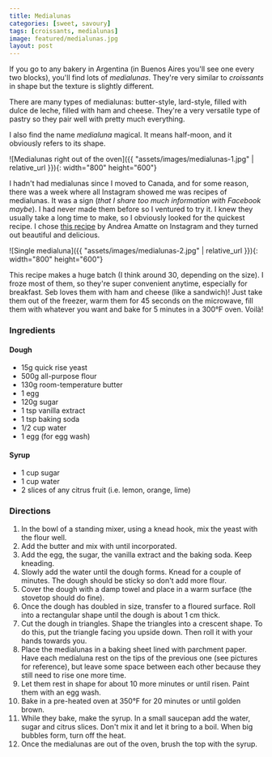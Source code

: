 ```yaml
---
title: Medialunas
categories: [sweet, savoury]
tags: [croissants, medialunas]
image: featured/medialunas.jpg
layout: post
---
```


If you go to any bakery in Argentina (in Buenos Aires you'll see one every two blocks), you'll find lots of _medialunas_. They're very similar to _croissants_ in shape but the texture is slightly different. 

There are many types of medialunas: butter-style, lard-style, filled with dulce de leche, filled with ham and cheese. They're a very versatile type of pastry so they pair well with pretty much everything.

I also find the name _medialuna_ magical. It means half-moon, and it obviously refers to its shape.

![Medialunas right out of the oven]({{ "assets/images/medialunas-1.jpg" | relative_url }}){: width="800" height="600"}

I hadn't had medialunas since I moved to Canada, and for some reason, there was a week where all Instagram showed me was recipes of medialunas. It was a sign (_that I share too much information with Facebook maybe_). I had never made them before so I ventured to try it. I knew they usually take a long time to make, so I obviously looked for the quickest recipe. I chose [this recipe](https://www.instagram.com/tv/CB6QN4Jlds5/?igshid=1w5e7lqgbaatb) by Andrea Amatte on Instagram and they turned out beautiful and delicious.

![Single medialuna]({{ "assets/images/medialunas-2.jpg" | relative_url }}){: width="800" height="600"}

This recipe makes a huge batch (I think around 30, depending on the size). I froze most of them, so they're super convenient anytime, especially for breakfast. Seb loves them with ham and cheese (like a sandwich)! Just take them out of the freezer, warm them for 45 seconds on the microwave, fill them with whatever you want and bake for 5 minutes in a 300°F oven. Voilà!

### Ingredients

#### Dough
* 15g quick rise yeast
* 500g all-purpose flour
* 130g room-temperature butter
* 1 egg
* 120g sugar
* 1 tsp vanilla extract
* 1 tsp baking soda
* 1/2 cup water
* 1 egg (for egg wash)

#### Syrup
* 1 cup sugar
* 1 cup water
* 2 slices of any citrus fruit (i.e. lemon, orange, lime)

### Directions

1. In the bowl of a standing mixer, using a knead hook, mix the yeast with the flour well.
1. Add the butter and mix with until incorporated.
1. Add the egg, the sugar, the vanilla extract and the baking soda. Keep kneading.
1. Slowly add the water until the dough forms. Knead for a couple of minutes. The dough should be sticky so don't add more flour.
1. Cover the dough with a damp towel and place in a warm surface (the stovetop should do fine).
1. Once the dough has doubled in size, transfer to a floured surface. Roll into a rectangular shape until the dough is about 1 cm thick.
1. Cut the dough in triangles. Shape the triangles into a crescent shape. To do this, put the triangle facing you upside down. Then roll it with your hands towards you.
1. Place the medialunas in a baking sheet lined with parchment paper. Have each medialuna rest on the tips of the previous one (see pictures for reference), but leave some space between each other because they still need to rise one more time.
1. Let them rest in shape for about 10 more minutes or until risen. Paint them with an egg wash.
1. Bake in a pre-heated oven at 350°F for 20 minutes or until golden brown.
1. While they bake, make the syrup. In a small saucepan add the water, sugar and citrus slices. Don't mix it and let it bring to a boil. When big bubbles form, turn off the heat.
1. Once the medialunas are out of the oven, brush the top with the syrup.